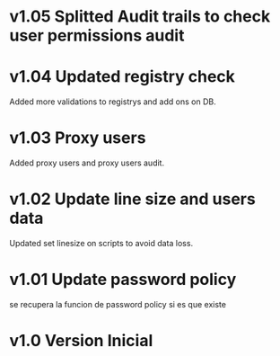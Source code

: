 # v1.05 Splitted Audit trails to check user permissions audit

# v1.04 Updated registry check
Added more validations to registrys and add ons on DB.

# v1.03 Proxy users
Added proxy users and proxy users audit.

# v1.02 Update line size and users data
Updated set linesize on scripts to avoid data loss.

# v1.01 Update password policy
se recupera la funcion de password policy si es que existe

# v1.0 Version Inicial